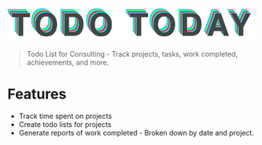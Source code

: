 ![alt text](./readme/logo.png "Logo")

> Todo List for Consulting - Track projects, tasks, work completed, achievements, and more.

# Features

- Track time spent on projects
- Create todo lists for projects
- Generate reports of work completed - Broken down by date and project.